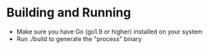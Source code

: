 # Building and Running
- Make sure you have Go (go1.9 or higher) installed on your system
- Run ./build to generate the "process" binary
